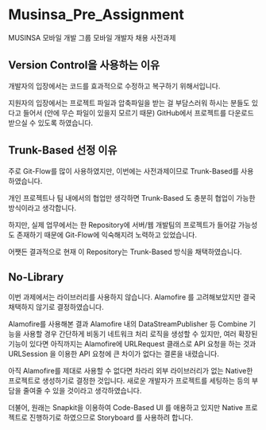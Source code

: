 # Musinsa_Pre_Assignment
MUSINSA 모바일 개발 그룹 모바일 개발자 채용 사전과제

## Version Control을 사용하는 이유

개발자의 입장에서는 코드를 효과적으로 수정하고 복구하기 위해서입니다.

지원자의 입장에서는 프로젝트 파일과 압축파일을 받는 걸 부담스러워 하시는 분들도 있다고 들어서 (안에 무슨 파일이 있을지 모르기 때문)
GitHub에서 프로젝트를 다운로드 받으실 수 있도록 하였습니다.

## Trunk-Based 선정 이유

주로 Git-Flow를 많이 사용하였지만, 이번에는 사전과제이므로 Trunk-Based를 사용하였습니다.

개인 프로젝트나 팀 내에서의 협업만 생각하면 Trunk-Based 도 충분히 협업이 가능한 방식이라고 생각합니다.

하지만, 실제 업무에서는 한 Repository에 서버/웹 개발팀의 프로젝트가 들어갈 가능성도 존재하기 때문에 Git-Flow에 익숙해지려 노력하고 있었습니다.

어쨋든 결과적으로 현재 이 Repository는 Trunk-Based 방식을 채택하였습니다.

## No-Library

이번 과제에서는 라이브러리를 사용하지 않습니다. Alamofire 를 고려해보았지만 결국 채택하지 않기로 결정하였습니다.

Alamofire를 사용해본 결과 Alamofire 내의 DataStreamPublisher 등 Combine 기능을 사용할 경우 간단하게 비동기 네트워크 처리 로직을 생성할 수 있지만,
여러 확장된 기능이 있다면 아직까지는 Alamofire에 URLRequest 클래스로 API 요청을 하는 것과 URLSession 을 이용한 API 요청에 큰 차이가 없다는 결론을 내렸습니다.

아직 Alamofire를 제대로 사용할 수 없다면 차라리 외부 라이브러리가 없는 Native한 프로젝트로 생성하기로 결정한 것입니다.
새로운 개발자가 프로젝트를 세팅하는 등의 부담을 줄여줄 수 있을 것이라고 생각하였습니다.

더불어, 원래는 Snapkit을 이용하여 Code-Based UI 를 애용하고 있지만 Native 프로젝트로 진행하기로 하였으므로 Storyboard 를 사용하려 합니다.

